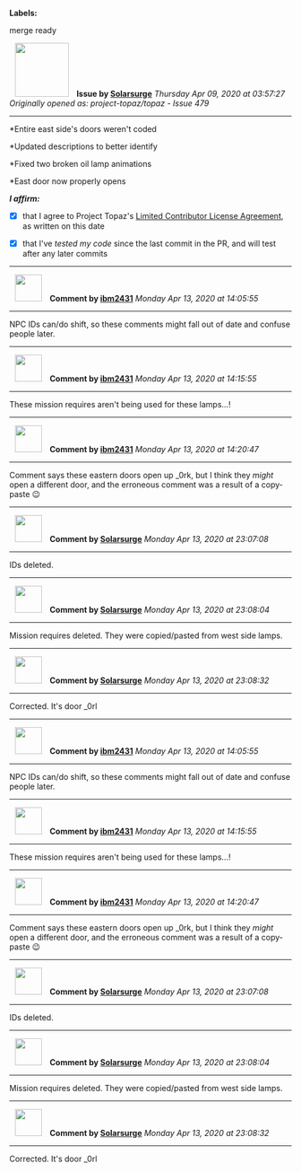 **Labels:**

merge ready



<a href="https://github.com/Solarsurge"><img src="https://avatars0.githubusercontent.com/u/62639643?v=4" width="96" height="96" hspace="10"></img></a> **Issue by [Solarsurge](https://github.com/Solarsurge)**
_Thursday Apr 09, 2020 at 03:57:27_
_Originally opened as: project-topaz/topaz - Issue 479_

----

*Entire east side's doors weren't coded
*Updated descriptions to better identify
*Fixed two broken oil lamp animations
*East door now properly opens

<!-- place 'x' mark between square [] brackets to affirm: -->
**_I affirm:_**
- [X] that I agree to Project Topaz's [Limited Contributor License Agreement](http://project-topaz.com/blob/release/CONTRIBUTOR_AGREEMENT.md), as written on this date
- [X] that I've _tested my code_ since the last commit in the PR, and will test after any later commits




----
<a href="https://github.com/ibm2431"><img src="https://avatars3.githubusercontent.com/u/13112942?v=4" width="48" height="48" hspace="10"></img></a> **Comment by [ibm2431](https://github.com/ibm2431)**
_Monday Apr 13, 2020 at 14:05:55_

----

NPC IDs can/do shift, so these comments might fall out of date and confuse people later.


----
<a href="https://github.com/ibm2431"><img src="https://avatars3.githubusercontent.com/u/13112942?v=4" width="48" height="48" hspace="10"></img></a> **Comment by [ibm2431](https://github.com/ibm2431)**
_Monday Apr 13, 2020 at 14:15:55_

----

These mission requires aren't being used for these lamps...!


----
<a href="https://github.com/ibm2431"><img src="https://avatars3.githubusercontent.com/u/13112942?v=4" width="48" height="48" hspace="10"></img></a> **Comment by [ibm2431](https://github.com/ibm2431)**
_Monday Apr 13, 2020 at 14:20:47_

----

Comment says these eastern doors open up _0rk, but I think they _might_ open a different door, and the erroneous comment was a result of a copy-paste :wink:


----
<a href="https://github.com/Solarsurge"><img src="https://avatars0.githubusercontent.com/u/62639643?v=4" width="48" height="48" hspace="10"></img></a> **Comment by [Solarsurge](https://github.com/Solarsurge)**
_Monday Apr 13, 2020 at 23:07:08_

----

IDs deleted.


----
<a href="https://github.com/Solarsurge"><img src="https://avatars0.githubusercontent.com/u/62639643?v=4" width="48" height="48" hspace="10"></img></a> **Comment by [Solarsurge](https://github.com/Solarsurge)**
_Monday Apr 13, 2020 at 23:08:04_

----

Mission requires deleted. They were copied/pasted from west side lamps.


----
<a href="https://github.com/Solarsurge"><img src="https://avatars0.githubusercontent.com/u/62639643?v=4" width="48" height="48" hspace="10"></img></a> **Comment by [Solarsurge](https://github.com/Solarsurge)**
_Monday Apr 13, 2020 at 23:08:32_

----

Corrected. It's door _0rl


----
<a href="https://github.com/ibm2431"><img src="https://avatars3.githubusercontent.com/u/13112942?v=4" width="48" height="48" hspace="10"></img></a> **Comment by [ibm2431](https://github.com/ibm2431)**
_Monday Apr 13, 2020 at 14:05:55_

----

NPC IDs can/do shift, so these comments might fall out of date and confuse people later.


----
<a href="https://github.com/ibm2431"><img src="https://avatars3.githubusercontent.com/u/13112942?v=4" width="48" height="48" hspace="10"></img></a> **Comment by [ibm2431](https://github.com/ibm2431)**
_Monday Apr 13, 2020 at 14:15:55_

----

These mission requires aren't being used for these lamps...!


----
<a href="https://github.com/ibm2431"><img src="https://avatars3.githubusercontent.com/u/13112942?v=4" width="48" height="48" hspace="10"></img></a> **Comment by [ibm2431](https://github.com/ibm2431)**
_Monday Apr 13, 2020 at 14:20:47_

----

Comment says these eastern doors open up _0rk, but I think they _might_ open a different door, and the erroneous comment was a result of a copy-paste :wink:


----
<a href="https://github.com/Solarsurge"><img src="https://avatars0.githubusercontent.com/u/62639643?v=4" width="48" height="48" hspace="10"></img></a> **Comment by [Solarsurge](https://github.com/Solarsurge)**
_Monday Apr 13, 2020 at 23:07:08_

----

IDs deleted.


----
<a href="https://github.com/Solarsurge"><img src="https://avatars0.githubusercontent.com/u/62639643?v=4" width="48" height="48" hspace="10"></img></a> **Comment by [Solarsurge](https://github.com/Solarsurge)**
_Monday Apr 13, 2020 at 23:08:04_

----

Mission requires deleted. They were copied/pasted from west side lamps.


----
<a href="https://github.com/Solarsurge"><img src="https://avatars0.githubusercontent.com/u/62639643?v=4" width="48" height="48" hspace="10"></img></a> **Comment by [Solarsurge](https://github.com/Solarsurge)**
_Monday Apr 13, 2020 at 23:08:32_

----

Corrected. It's door _0rl
